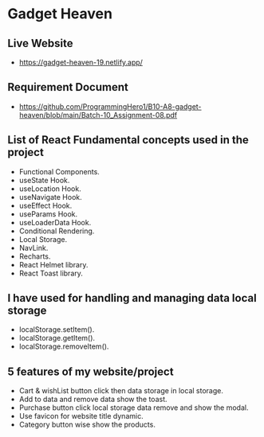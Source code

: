 # Gadget Heaven


## Live Website
- https://gadget-heaven-19.netlify.app/


## Requirement Document 
- https://github.com/ProgrammingHero1/B10-A8-gadget-heaven/blob/main/Batch-10_Assignment-08.pdf



## List of React Fundamental concepts used in the project
* Functional Components.
* useState Hook.
* useLocation Hook.
* useNavigate Hook.
* useEffect Hook.
* useParams Hook.
* useLoaderData Hook.
* Conditional Rendering.
* Local Storage.
* NavLink.
* Recharts.
* React Helmet library.
* React Toast library.



## I have used for handling and managing data local storage
* localStorage.setItem().
* localStorage.getItem().
* localStorage.removeItem().



## 5 features of my website/project
* Cart & wishList button click then data storage in local storage.
* Add to data and remove data show the toast.
* Purchase button click local storage data remove and show the modal.
* Use favicon for website title dynamic.
* Category button wise show the products.